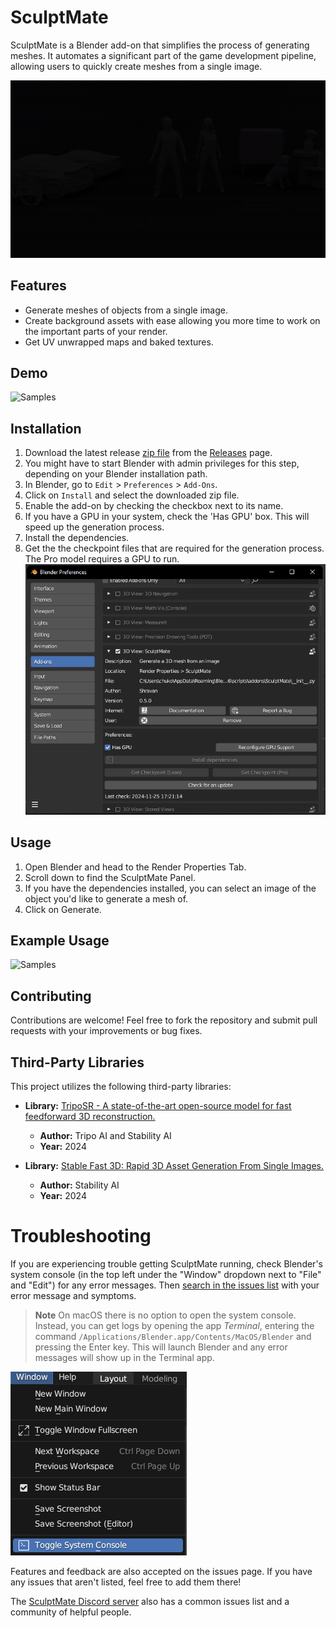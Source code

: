 # SculptMate

SculptMate is a Blender add-on that simplifies the process of generating meshes. It automates a significant part of the game development pipeline, allowing users to quickly create meshes from a single image.

![Demo](assets/v02-Demo.gif)

## Features

- Generate meshes of objects from a single image.
- Create background assets with ease allowing you more time to work on the important parts of your render.
- Get UV unwrapped maps and baked textures.

## Demo

![Samples](assets/samples.gif)

## Installation

1. Download the latest release [zip file](https://github.com/shravan-d/SculptMate/releases/download/v0.5/SculptMate.zip) from the [Releases](https://github.com/shravan-d/SculptMate/releases) page.
2. You might have to start Blender with admin privileges for this step, depending on your Blender installation path.
3. In Blender, go to `Edit` > `Preferences` > `Add-Ons`.
4. Click on `Install` and select the downloaded zip file.
5. Enable the add-on by checking the checkbox next to its name.
6. If you have a GPU in your system, check the 'Has GPU' box. This will speed up the generation process.
7. Install the dependencies. 
8. Get the the checkpoint files that are required for the generation process. The Pro model requires a GPU to run.
![Samples](assets/preferences.png)

## Usage

1. Open Blender and head to the Render Properties Tab.
2. Scroll down to find the SculptMate Panel.
3. If you have the dependencies installed, you can select an image of the object you'd like to generate a mesh of.
4. Click on Generate.

## Example Usage

![Samples](assets/usage.gif)

## Contributing

Contributions are welcome! Feel free to fork the repository and submit pull requests with your improvements or bug fixes.

## Third-Party Libraries

This project utilizes the following third-party libraries:

- **Library:** [TripoSR - A state-of-the-art open-source model for fast feedforward 3D reconstruction.](https://stability.ai/news/triposr-3d-generation)
   - **Author:** Tripo AI and Stability AI
   - **Year:** 2024

- **Library:** [Stable Fast 3D: Rapid 3D Asset Generation From Single Images.](https://stability.ai/news/introducing-stable-fast-3d)
   - **Author:** Stability AI
   - **Year:** 2024

# Troubleshooting

If you are experiencing trouble getting SculptMate running, check Blender's system console (in the top left under the "Window" dropdown next to "File" and "Edit") for any error messages. Then [search in the issues list](https://github.com/shravan-d/SculptMate/issues) with your error message and symptoms.

> **Note** On macOS there is no option to open the system console. Instead, you can get logs by opening the app *Terminal*, entering the command `/Applications/Blender.app/Contents/MacOS/Blender` and pressing the Enter key. This will launch Blender and any error messages will show up in the Terminal app.

![A screenshot of the "Window" > "Toggle System Console" menu action in Blender](assets/readme-toggle-console.png)

Features and feedback are also accepted on the issues page. If you have any issues that aren't listed, feel free to add them there!

The [SculptMate Discord server](https://discord.gg/SN36dpTAJz) also has a common issues list and a community of helpful people.
